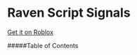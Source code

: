 # Raven Script Signals
[Get it on Roblox](https://www.roblox.com/library/13362367568/RavenScriptSignals)

#####Table of Contents
